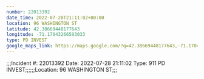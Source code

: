 ```yaml
---
number: 22013392
date_time: 2022-07-28T21:11:02+00:00
location: 96 WASHINGTON ST
latitude: 42.38669448177643
longitude: -71.17043266593033
type: PD INVEST
google_maps_link: https://maps.google.com/?q=42.38669448177643,-71.17043266593033
---
```


;;;Incident #: 22013392  Date: 2022-07-28 21:11:02   Type: 911 PD INVEST;;;;;;Location: 96 WASHINGTON ST;;;
